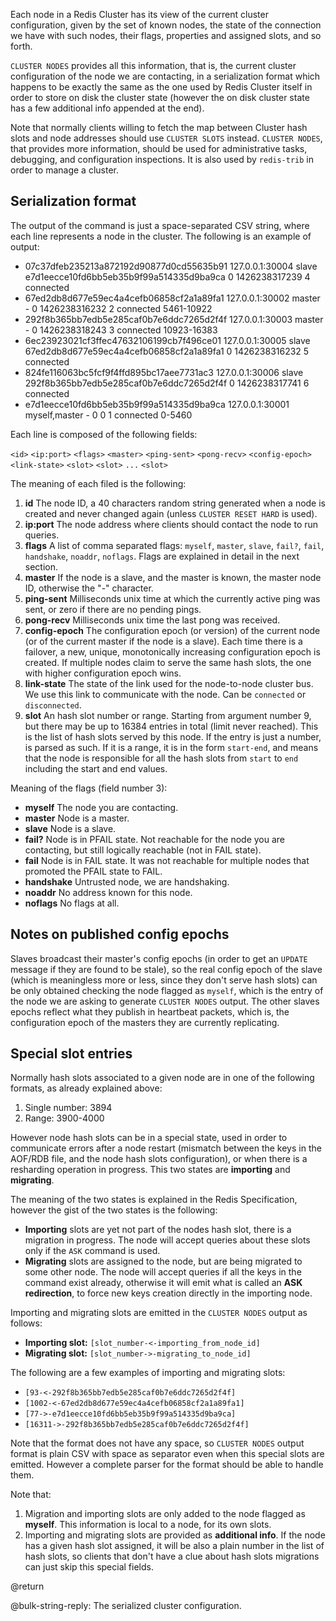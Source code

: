 Each node in a Redis Cluster has its view of the current cluster configuration,
given by the set of known nodes, the state of the connection we have with such
nodes, their flags, properties and assigned slots, and so forth.

`CLUSTER NODES` provides all this information, that is, the current cluster
configuration of the node we are contacting, in a serialization format which
happens to be exactly the same as the one used by Redis Cluster itself in
order to store on disk the cluster state (however the on disk cluster state
has a few additional info appended at the end).

Note that normally clients willing to fetch the map between Cluster
hash slots and node addresses should use `CLUSTER SLOTS` instead.
`CLUSTER NODES`, that provides more information, should be used for
administrative tasks, debugging, and configuration inspections.
It is also used by `redis-trib` in order to manage a cluster.

## Serialization format

The output of the command is just a space-separated CSV string, where
each line represents a node in the cluster. The following is an example
of output:

* 07c37dfeb235213a872192d90877d0cd55635b91 127.0.0.1:30004 slave e7d1eecce10fd6bb5eb35b9f99a514335d9ba9ca 0 1426238317239 4 connected
* 67ed2db8d677e59ec4a4cefb06858cf2a1a89fa1 127.0.0.1:30002 master - 0 1426238316232 2 connected 5461-10922
* 292f8b365bb7edb5e285caf0b7e6ddc7265d2f4f 127.0.0.1:30003 master - 0 1426238318243 3 connected 10923-16383
* 6ec23923021cf3ffec47632106199cb7f496ce01 127.0.0.1:30005 slave 67ed2db8d677e59ec4a4cefb06858cf2a1a89fa1 0 1426238316232 5 connected
* 824fe116063bc5fcf9f4ffd895bc17aee7731ac3 127.0.0.1:30006 slave 292f8b365bb7edb5e285caf0b7e6ddc7265d2f4f 0 1426238317741 6 connected
* e7d1eecce10fd6bb5eb35b9f99a514335d9ba9ca 127.0.0.1:30001 myself,master - 0 0 1 connected 0-5460

Each line is composed of the following fields:

`<id>` `<ip:port>` `<flags>` `<master>` `<ping-sent>` `<pong-recv>` `<config-epoch>` `<link-state>` `<slot>` `<slot>` `...` `<slot>`

The meaning of each filed is the following:

1. **id** The node ID, a 40 characters random string generated when a node is created and never changed again (unless `CLUSTER RESET HARD` is used).
2. **ip:port** The node address where clients should contact the node to run queries.
3. **flags** A list of comma separated flags: `myself`, `master`, `slave`, `fail?`, `fail`, `handshake`, `noaddr`, `noflags`. Flags are explained in detail in the next section.
4. **master** If the node is a slave, and the master is known, the master node ID, otherwise the "-" character.
5. **ping-sent** Milliseconds unix time at which the currently active ping was sent, or zero if there are no pending pings.
6. **pong-recv** Milliseconds unix time the last pong was received.
7. **config-epoch** The configuration epoch (or version) of the current node (or of the current master if the node is a slave). Each time there is a failover, a new, unique, monotonically increasing configuration epoch is created. If multiple nodes claim to serve the same hash slots, the one with higher configuration epoch wins.
8. **link-state** The state of the link used for the node-to-node cluster bus. We use this link to communicate with the node. Can be `connected` or `disconnected`.
9. **slot** An hash slot number or range. Starting from argument number 9, but there may be up to 16384 entries in total (limit never reached). This is the list of hash slots served by this node. If the entry is just a number, is parsed as such. If it is a range, it is in the form `start-end`, and means that the node is responsible for all the hash slots from `start` to `end` including the start and end values.

Meaning of the flags (field number 3):

* **myself** The node you are contacting.
* **master** Node is a master.
* **slave** Node is a slave.
* **fail?** Node is in PFAIL state. Not reachable for the node you are contacting, but still logically reachable (not in FAIL state).
* **fail** Node is in FAIL state. It was not reachable for multiple nodes that promoted the PFAIL state to FAIL.
* **handshake** Untrusted node, we are handshaking.
* **noaddr** No address known for this node.
* **noflags** No flags at all.

## Notes on published config epochs

Slaves broadcast their master's config epochs (in order to get an `UPDATE`
message if they are found to be stale), so the real config epoch of the
slave (which is meaningless more or less, since they don't serve hash slots)
can be only obtained checking the node flagged as `myself`, which is the entry
of the node we are asking to generate `CLUSTER NODES` output. The other slaves
epochs reflect what they publish in heartbeat packets, which is, the
configuration epoch of the masters they are currently replicating.

## Special slot entries

Normally hash slots associated to a given node are in one of the following formats,
as already explained above:

1. Single number: 3894
2. Range: 3900-4000

However node hash slots can be in a special state, used in order to communicate errors after a node restart (mismatch between the keys in the AOF/RDB file, and the node hash slots configuration), or when there is a resharding operation in progress. This two states are **importing** and **migrating**.

The meaning of the two states is explained in the Redis Specification, however the gist of the two states is the following:

* **Importing** slots are yet not part of the nodes hash slot, there is a migration in progress. The node will accept queries about these slots only if the `ASK` command is used.
* **Migrating** slots are assigned to the node, but are being migrated to some other node. The node will accept queries if all the keys in the command exist already, otherwise it will emit what is called an **ASK redirection**, to force new keys creation directly in the importing node.

Importing and migrating slots are emitted in the `CLUSTER NODES` output as follows:

* **Importing slot:** `[slot_number-<-importing_from_node_id]`
* **Migrating slot:** `[slot_number->-migrating_to_node_id]`

The following are a few examples of importing and migrating slots:

* `[93-<-292f8b365bb7edb5e285caf0b7e6ddc7265d2f4f]`
* `[1002-<-67ed2db8d677e59ec4a4cefb06858cf2a1a89fa1]`
* `[77->-e7d1eecce10fd6bb5eb35b9f99a514335d9ba9ca]`
* `[16311->-292f8b365bb7edb5e285caf0b7e6ddc7265d2f4f]`

Note that the format does not have any space, so `CLUSTER NODES` output format is plain CSV with space as separator even when this special slots are emitted. However a complete parser for the format should be able to handle them.

Note that:

1. Migration and importing slots are only added to the node flagged as **myself**. This information is local to a node, for its own slots.
2. Importing and migrating slots are provided as **additional info**. If the node has a given hash slot assigned, it will be also a plain number in the list of hash slots, so clients that don't have a clue about hash slots migrations can just skip this special fields.

@return

@bulk-string-reply: The serialized cluster configuration.
